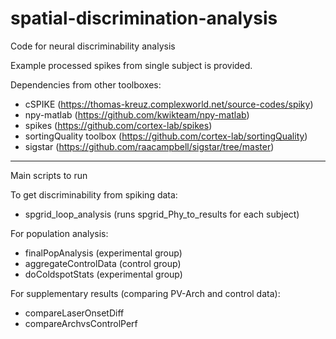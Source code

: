 # spatial-discrimination-analysis
Code for neural discriminability analysis

Example processed spikes from single subject is provided.

Dependencies from other toolboxes:

* cSPIKE (https://thomas-kreuz.complexworld.net/source-codes/spiky)
* npy-matlab (https://github.com/kwikteam/npy-matlab)
* spikes (https://github.com/cortex-lab/spikes)
* sortingQuality toolbox (https://github.com/cortex-lab/sortingQuality)
* sigstar (https://github.com/raacampbell/sigstar/tree/master)

-------------

Main scripts to run

To get discriminability from spiking data:
- spgrid_loop_analysis (runs spgrid_Phy_to_results for each subject)

For population analysis:

- finalPopAnalysis (experimental group)
- aggregateControlData (control group)
- doColdspotStats (experimental group)

For supplementary results (comparing PV-Arch and control data):
- compareLaserOnsetDiff
- compareArchvsControlPerf

